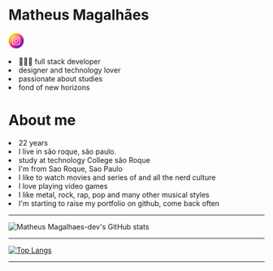 <h1>Matheus Magalhães</h1>

<a href=""><img style="width: 30px" src="./instagram.png"></a>

<li>👨🏻‍💻 full stack developer 
<li>designer and technology lover 
<li>passionate about studies 
<li>fond of new horizons

<h1>About me</h1>
<li>22 years
<li>I live in são roque, são paulo.
<li>study at technology College são Roque
<li>I'm from Sao Roque, Sao Paulo
<li>I like to watch movies and series of and all the nerd culture
<li>I love playing video games
<li>I like metal, rock, rap, pop and many other musical styles
<li>I'm starting to raise my portfolio on github, come back often
  
---------------------------
  
![Matheus Magalhaes-dev's GitHub stats](https://github-readme-stats.vercel.app/api?username=MatheusMagalhaes-dev&show_icons=true&theme=radical)
  
--------------------------

[![Top Langs](https://github-readme-stats.vercel.app/api/top-langs/?username=MatheusMagalhaes-dev&theme=radical)](https://github.com/MatheusMagalhaes-dev/github-readme-stats)
  
--------------------------------------

